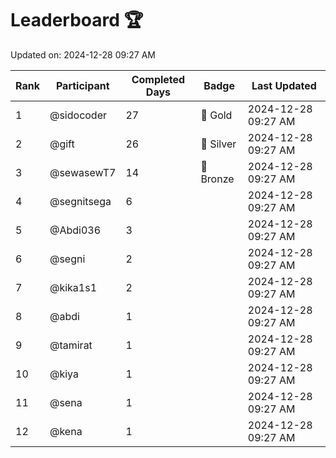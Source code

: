 # Leaderboard 🏆

Updated on: 2024-12-28 09:27 AM

| Rank | Participant       | Completed Days | Badge      | Last Updated         |
|------|-------------------|----------------|------------|----------------------|
| 1    | @sidocoder        | 27             | 🏅 Gold     | 2024-12-28 09:27 AM |
| 2    | @gift             | 26             | 🥈 Silver   | 2024-12-28 09:27 AM |
| 3    | @sewasewT7        | 14             | 🥉 Bronze   | 2024-12-28 09:27 AM |
| 4    | @segnitsega       | 6              |            | 2024-12-28 09:27 AM |
| 5    | @Abdi036          | 3              |            | 2024-12-28 09:27 AM |
| 6    | @segni            | 2              |            | 2024-12-28 09:27 AM |
| 7    | @kika1s1          | 2              |            | 2024-12-28 09:27 AM |
| 8    | @abdi             | 1              |            | 2024-12-28 09:27 AM |
| 9    | @tamirat          | 1              |            | 2024-12-28 09:27 AM |
| 10   | @kiya             | 1              |            | 2024-12-28 09:27 AM |
| 11   | @sena             | 1              |            | 2024-12-28 09:27 AM |
| 12   | @kena             | 1              |            | 2024-12-28 09:27 AM |
